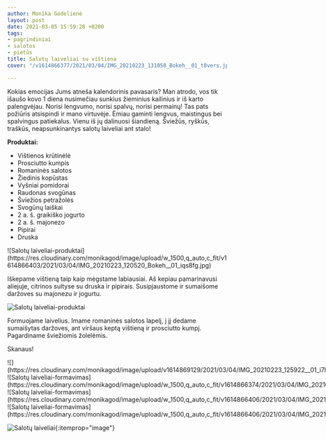 ```yaml
---
author: Monika Godelienė
layout: post
date: 2021-03-05 15:59:28 +0200
tags:
- pagrindiniai
- salotos
- pietūs
title: Salotų laiveliai su vištiena
cover: "/v1614866377/2021/03/04/IMG_20210223_131058_Bokeh__01_t8vers.jpg"

---
```

Kokias emocijas Jums atneša kalendorinis pavasaris? Man atrodo, vos tik išaušo kovo 1 diena nusimečiau sunkius žieminius kailinius ir iš karto palengvėjau. Norisi lengvumo, norisi spalvų, norisi permainų! Tas pats požiūris atsispindi ir mano virtuvėje. Ėmiau gaminti lengvus, maistingus bei spalvingus patiekalus. Vienu iš jų dalinuosi šiandieną. Šviežūs, ryškūs, traškūs, neapsunkinantys salotų laiveliai ant stalo!

**Produktai:**

* <span itemprop="recipeIngredient">Vištienos krūtinėlė</span>
* <span itemprop="recipeIngredient">Prosciutto kumpis</span>
* <span itemprop="recipeIngredient">Romaninės salotos</span>
* <span itemprop="recipeIngredient">Žiedinis kopūstas</span>
* <span itemprop="recipeIngredient">Vyšniai pomidorai</span>
* <span itemprop="recipeIngredient">Raudonas svogūnas</span>
* <span itemprop="recipeIngredient">Šviežios petražolės</span>
* <span itemprop="recipeIngredient">Svogūnų laiškai</span>
* <span itemprop="recipeIngredient">2 a. š. graikiško jogurto</span>
* <span itemprop="recipeIngredient">2 a. š. majonezo</span>
* <span itemprop="recipeIngredient">Pipirai</span>
* <span itemprop="recipeIngredient">Druska</span>

<div itemprop="recipeInstructions" markdown="1">
![Salotų laiveliai-produktai](https://res.cloudinary.com/monikagod/image/upload/w_1500,q_auto,c_fit/v1614866403/2021/03/04/IMG_20210223_120520_Bokeh__01_iqs8fg.jpg)

Iškepame vištieną taip kaip mėgstame labiausiai. Aš kepiau pamarinavusi aliejuje, citrinos sultyse su druska ir pipirais. Susipjaustome ir sumaišome daržoves su majonezu ir jogurtu.

![Salotų laiveliai-produktai](https://res.cloudinary.com/monikagod/image/upload/w_1500,q_auto,c_fit/v1614866402/2021/03/04/IMG_20210223_124706_Bokeh__01_s5qzxt.jpg)

Formuojame laivelius. Imame romaninės salotos lapelį, į jį dedame sumaišytas daržoves, ant viršaus keptą vištieną ir prosciutto kumpį. Pagardiname šviežiomis žolelėmis.  
</div>

Skanaus!

<div class="row">
<div class="six columns" markdown="1">
![](https://res.cloudinary.com/monikagod/image/upload/v1614869129/2021/03/04/IMG_20210223_125922__01_i7lfns.jpg)  
</div>
<div class="six columns" markdown="1">
![Salotų laiveliai-formavimas](https://res.cloudinary.com/monikagod/image/upload/w_1500,q_auto,c_fit/v1614866374/2021/03/04/IMG_20210223_130010_Bokeh__01_olnykq.jpg)
</div>
</div>

<div class="row">
<div class="six columns" markdown="1">
![Salotų laiveliai-formavimas](https://res.cloudinary.com/monikagod/image/upload/w_1500,q_auto,c_fit/v1614866406/2021/03/04/IMG_20210223_130050__01_uqdtj9.jpg)
</div>
<div class="six columns" markdown="1">
![Salotų laiveliai-formavimas](https://res.cloudinary.com/monikagod/image/upload/w_1500,q_auto,c_fit/v1614866406/2021/03/04/IMG_20210223_130122__01_qbuxy0.jpg)
</div>
</div>

![Salotų laiveliai](https://res.cloudinary.com/monikagod/image/upload/w_1500,q_auto,c_fit/v1614866377/2021/03/04/IMG_20210223_131058_Bokeh__01_t8vers.jpg){:itemprop="image"}